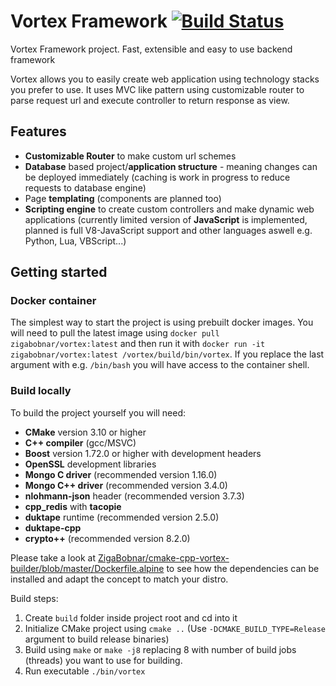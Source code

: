 # Vortex Framework [![Build Status](https://travis-ci.com/ZigaBobnar/vortex.svg?branch=master)](https://travis-ci.com/ZigaBobnar/vortex)
Vortex Framework project. Fast, extensible and easy to use backend framework

Vortex allows you to easily create web application using technology stacks you prefer to use. It uses MVC like pattern using customizable router to parse request url and execute controller to return response as view.


## Features
- **Customizable Router** to make custom url schemes
- **Database** based project/**application structure** - meaning changes can be deployed immediately (caching is work in progress to reduce requests to database engine)
- Page **templating** (components are planned too)
- **Scripting engine** to create custom controllers and make dynamic web applications (currently limited version of **JavaScript** is implemented, planned is full V8-JavaScript support and other languages aswell e.g. Python, Lua, VBScript...)


## Getting started
### Docker container
The simplest way to start the project is using prebuilt docker images. You will need to pull the latest image using `docker pull zigabobnar/vortex:latest` and then run it with `docker run -it zigabobnar/vortex:latest /vortex/build/bin/vortex`. If you replace the last argument with e.g. `/bin/bash` you will have access to the container shell.


### Build locally
To build the project yourself you will need:
- **CMake** version 3.10 or higher
- **C++ compiler** (gcc/MSVC)
- **Boost** version 1.72.0 or higher with development headers
- **OpenSSL** development libraries
- **Mongo C driver** (recommended version 1.16.0)
- **Mongo C++ driver** (recommended version 3.4.0)
- **nlohmann-json** header (recommended version 3.7.3)
- **cpp_redis** with **tacopie**
- **duktape** runtime (recommended version 2.5.0)
- **duktape-cpp**
- **crypto++** (recommended version 8.2.0)

Please take a look at [ZigaBobnar/cmake-cpp-vortex-builder/blob/master/Dockerfile.alpine](https://github.com/ZigaBobnar/cmake-cpp-vortex-builder/blob/master/Dockerfile.alpine) to see how the dependencies can be installed and adapt the concept to match your distro.

Build steps:
1. Create `build` folder inside project root and cd into it
2. Initialize CMake project using `cmake ..` (Use `-DCMAKE_BUILD_TYPE=Release` argument  to build release binaries)
3. Build using `make` or `make -j8` replacing 8 with number of build jobs (threads) you want to use for building.
4. Run executable `./bin/vortex`
